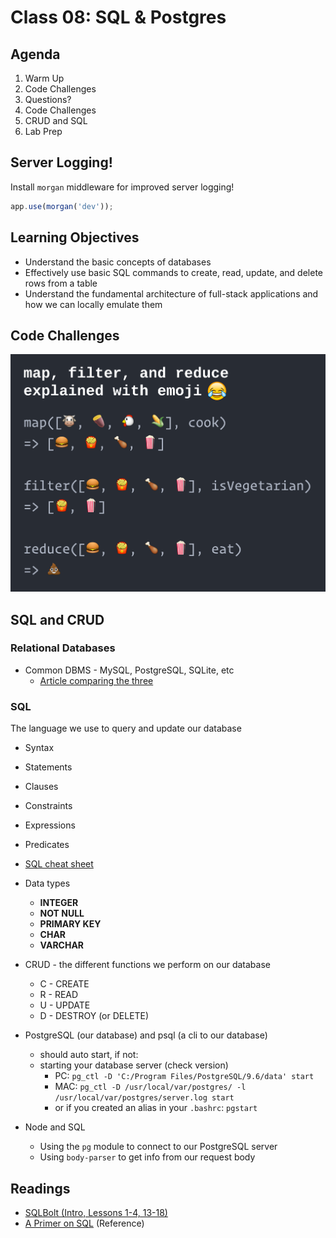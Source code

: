 Class 08: SQL & Postgres
===

## Agenda
1. Warm Up
1. Code Challenges
1. Questions?
1. Code Challenges
1. CRUD and SQL
1. Lab Prep

## Server Logging!

Install `morgan` middleware for improved server logging!

```js
app.use(morgan('dev'));
```

## Learning Objectives

* Understand the basic concepts of databases
* Effectively use basic SQL commands to create, read, update, and delete rows from a table
* Understand the fundamental architecture of full-stack applications and how we can locally emulate them

## Code Challenges

![map, filter, reduce in emoji](map-filter-reduce-in-emoji.png)

## SQL and CRUD

### Relational Databases

* Common DBMS - MySQL, PostgreSQL, SQLite, etc
    * [Article comparing the three](https://www.digitalocean.com/community/tutorials/sqlite-vs-mysql-vs-postgresql-a-comparison-of-relational-database-management-systems)

### SQL

The language we use to query and update our database

* Syntax
* Statements
* Clauses
* Constraints
* Expressions
* Predicates
* [SQL cheat sheet](http://www.cheat-sheets.org/sites/sql.su/)
* Data types
    * **INTEGER**
    * **NOT NULL**
    * **PRIMARY KEY**
    * **CHAR**
    * **VARCHAR**

* CRUD - the different functions we perform on our database
    * C - CREATE
    * R - READ
    * U - UPDATE
    * D - DESTROY (or DELETE)

* PostgreSQL (our database) and psql (a cli to our database)
    * should auto start, if not:
    * starting your database server (check version)
        * PC: `pg_ctl -D 'C:/Program Files/PostgreSQL/9.6/data' start`
        * MAC: `pg_ctl -D /usr/local/var/postgres/ -l /usr/local/var/postgres/server.log start`
        * or if you created an alias in your `.bashrc`: `pgstart` 

* Node and SQL
    * Using the `pg` module to connect to our PostgreSQL server
    * Using `body-parser` to get info from our request body

## Readings

* [SQLBolt (Intro, Lessons 1-4, 13-18)](http://sqlbolt.com/)
* [A Primer on SQL](https://leanpub.com/aprimeronsql/read) (Reference)


